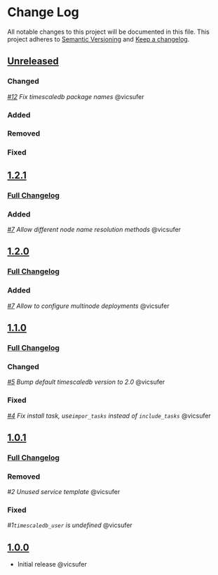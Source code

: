 # Change Log

All notable changes to this project will be documented in this file.
This project adheres to [Semantic Versioning](http://semver.org/) and [Keep a changelog](https://github.com/olivierlacan/keep-a-changelog).

## [Unreleased](https://github.com/idealista/timescaledb_role/tree/develop)
### Changed
*[#12](https://github.com/idealista/timescaledb_role/issue/12) Fix timescaledb package names* @vicsufer
### Added
### Removed
### Fixed

## [1.2.1](https://github.com/idealista/timescaledb_role/tree/1.2.1)
### [Full Changelog](https://github.com/idealista/timescaledb_role/compare/1.2.0...1.2.1)
### Added
 *[#7](https://github.com/idealista/timescaledb_role/issue/7) Allow different node name resolution methods* @vicsufer
 
## [1.2.0](https://github.com/idealista/timescaledb_role/tree/1.2.0)
### [Full Changelog](https://github.com/idealista/timescaledb_role/compare/1.1.0...1.2.0)
### Added
 *[#7](https://github.com/idealista/timescaledb_role/issue/7) Allow to configure multinode deployments* @vicsufer

## [1.1.0](https://github.com/idealista/timescaledb_role/tree/1.1.0)
### [Full Changelog](https://github.com/idealista/timescaledb_role/compare/1.0.1...1.1.0)
### Changed
 *[#5](https://github.com/idealista/timescaledb_role/pull/5) Bump default timescaledb version to 2.0* @vicsufer
### Fixed
 *[#4](https://github.com/idealista/timescaledb_role/pull/4) Fix install task, use`impor_tasks` instead of `include_tasks`* @vicsufer

## [1.0.1](https://github.com/idealista/timescaledb_role/tree/1.0.1)
### [Full Changelog](https://github.com/idealista/timescaledb_role/compare/1.0.0...1.0.1)
### Removed
 *#2 Unused service template* @vicsufer
### Fixed
 *#1`timescaledb_user` is undefined* @vicsufer

## [1.0.0](https://github.com/idealista/timescaledb_role/tree/1.0.0)
- Initial release @vicsufer

